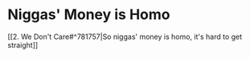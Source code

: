 # Niggas' Money is Homo

[[2. We Don't Care#^781757|So niggas' money is homo, it's hard to get straight]]
